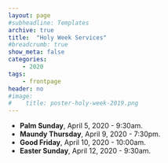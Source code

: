 ```yaml
---
layout: page
#subheadline: Templates
archive: true
title:  "Holy Week Services"
#breadcrumb: true
show_meta: false
categories:
    - 2020
tags:
    - frontpage
header: no
#image:
#    title: poster-holy-week-2019.png
---
```

* **Palm Sunday**, April 5, 2020 - 9:30am.
* **Maundy Thursday**, April 9, 2020 - 7:30pm.
* **Good Friday**, April 10, 2020 - 10:00am.
* **Easter Sunday**, April 12, 2020 - 9:30am.
